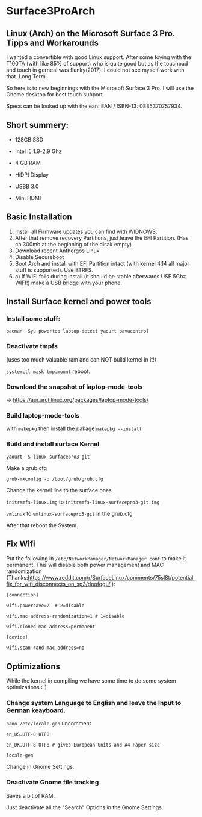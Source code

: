# Surface3ProArch
Linux (Arch) on the Microsoft Surface 3 Pro. Tipps and Workarounds
------
I wanted a convertible with good Linux support. After some toying with the T100TA (with like 85% of support) who is quite good but as the touchpad and touch in gerneal was flunky(2017). I could not see myself work with that. Long Term.

So here is to new beginnings with the Microsoft Surface 3 Pro. I will use the Gnome desktop for best touch support.

Specs can be looked up with the ean: EAN / ISBN-13:	0885370757934.

## Short summery:

- 128GB SSD

- Intel i5 1.9-2.9 Ghz

- 4 GB RAM

- HiDPI Display

- USBB 3.0

- Mini HDMI

## Basic Installation

1. Install all Firmware updates you can find with WIDNOWS.
2. After that remove recovery Partitions, just leave the EFI Partition. (Has ca 300mb at the beginning of the disak empty)
3. Download recent Anthergos Linux
4. Disable Secureboot
5. Boot Arch and install with EFI Partition intact (with kernel 4.14 all major stuff is supported). Use BTRFS.
5. a) If WIFI fails during install (it should be stable afterwards USE 5Ghz WIFI!) make a USB bridge with your phone.

## Install Surface kernel and power tools

### Install some stuff:

`pacman -Syu powertop laptop-detect yaourt pavucontrol`

### Deactivate tmpfs 
(uses too much valuable ram and can NOT build kernel in it!)

`systemctl mask tmp.mount`
reboot.

### Download the snapshot of laptop-mode-tools

-> https://aur.archlinux.org/packages/laptop-mode-tools/

### Build laptop-mode-tools 
with `makepkg` then install the pakage `makepkg --install`

### Build and install surface Kernel

`yaourt -S linux-surfacepro3-git`

Make a grub.cfg

`grub-mkconfig -o /boot/grub/grub.cfg`

Change the kernel line to the surface ones

`initramfs-linux.img` to `initramfs-linux-surfacepro3-git.img`

`vmlinux` to `vmlinux-surfacepro3-git` in the grub.cfg

After that reboot the System.

## Fix Wifi

Put the following in `/etc/NetworkManager/NetworkManager.conf` to make it permanent. This will disable both power management and MAC randomization (Thanks:https://www.reddit.com/r/SurfaceLinux/comments/75sl8t/potential_fix_for_wifi_disconnects_on_sp3/doofqgu/ ):

`[connection]`

`wifi.powersave=2  # 2=disable`

`wifi.mac-address-randomization=1 # 1=disable`

`wifi.cloned-mac-address=permanent`

`[device]`

`wifi.scan-rand-mac-address=no`

## Optimizations

While the kernel in compiling we have some time to do some system optimizations :-)

### Change system Language to English and leave the Input to German keayboard.

`nano /etc/locale.gen` uncomment

`en_US.UTF-8 UTF8`

`en_DK.UTF-8 UTF8 # gives European Units and A4 Paper size`

`locale-gen`

Change in Gnome Settings.

### Deactivate Gnome file tracking
Saves a bit of RAM.

Just deactivate all the "Search" Options in the Gnome Settings.


